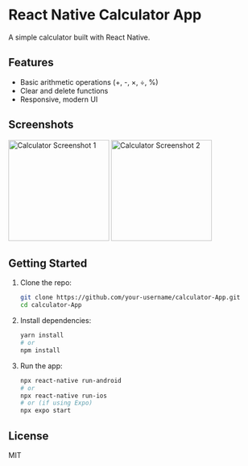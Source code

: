 # React Native Calculator App

A simple calculator built with React Native.

## Features

- Basic arithmetic operations (+, -, ×, ÷, %)
- Clear and delete functions
- Responsive, modern UI

## Screenshots

<img src="https://github.com/user-attachments/assets/daba850b-aeef-48cf-a624-830230822496" alt="Calculator Screenshot 1" width="200"/>
<img src="https://github.com/user-attachments/assets/ee4bfe1c-9dc0-4dec-b6cc-ddcff44b08ff" alt="Calculator Screenshot 2" width="200"/>

## Getting Started

1. Clone the repo:
   ```sh
   git clone https://github.com/your-username/calculator-App.git
   cd calculator-App
   ```
2. Install dependencies:
   ```sh
   yarn install
   # or
   npm install
   ```
3. Run the app:
   ```sh
   npx react-native run-android
   # or
   npx react-native run-ios
   # or (if using Expo)
   npx expo start
   ```

## License

MIT
